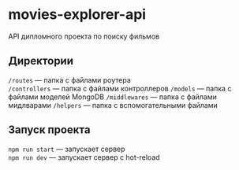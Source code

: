 # movies-explorer-api
API дипломного проекта по поиску фильмов

## Директории
`/routes` — папка с файлами роутера  
`/controllers` — папка с файлами контроллеров
`/models` — папка с файлами моделей MongoDB
`/middlewares` — папка с файлами мидлварами
`/helpers` — папка с вспомогательными файлами

## Запуск проекта
`npm run start` — запускает сервер   
`npm run dev` — запускает сервер с hot-reload

